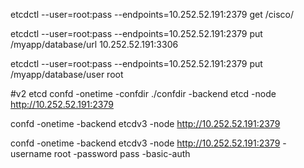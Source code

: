 etcdctl --user=root:pass --endpoints=10.252.52.191:2379 get /cisco/

etcdctl --user=root:pass --endpoints=10.252.52.191:2379  put /myapp/database/url   10.252.52.191:3306

etcdctl --user=root:pass --endpoints=10.252.52.191:2379  put /myapp/database/user   root


#v2 etcd
confd -onetime   -confdir ./confdir  -backend    etcd -node http://10.252.52.191:2379


confd -onetime  -backend    etcdv3 -node http://10.252.52.191:2379


confd -onetime  -backend    etcdv3 -node http://10.252.52.191:2379   -username root -password pass -basic-auth
